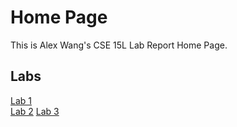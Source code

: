 # Home Page

This is Alex Wang's CSE 15L Lab Report Home Page.

## Labs

[Lab 1](/labs/lab1.md)  
[Lab 2](/labs/lab2.md)
[Lab 3](/labs/lab3.md)